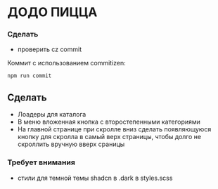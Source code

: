 # ДОДО ПИЦЦА

### Сделать
- проверить cz commit

Коммит с использованием commitizen:
```
npm run commit
```

## Сделать
- Лоадеры для каталога
- В меню вложенная кнопка с второстепенными категориями
- На главной странице при скролле вниз сделать появляющуюся кнопку для скролла в самый верх страницы, 
чтобы долго не скроллить вручную вверх сраницы 

### Требует внимания
- стили для темной темы shadcn в .dark в styles.scss